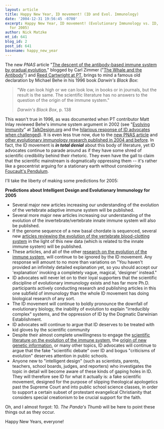 ```yaml
---
layout: article
title: Happy New Year, ID movement! (ID and Evol. Immunology)
date: '2004-12-31 19:56:45 -0700'
excerpt: Happy New Year, ID movement! (Evolutionary Immunology vs. ID, and predictions
  for 2005)
author: Nick Matzke
mt_id: 641
blog_id: 2
post_id: 641
basename: happy_new_year
---
```

The new _PNAS_ article "[The descent of the antibody-based immune system by gradual evolution](http://www.pnas.org/cgi/content/abstract/0408480102v1)," blogged by Carl Zimmer ("[The Whale and the Antibody](http://www.corante.com/loom/archives/the_whale_and_the_antibody.php)") and [Reed Cartwright at PT](http://www.pandasthumb.org/pt-archives/000698.html), brings to mind a famous old declaration by Michael Behe in his 1996 book _Darwin's Black Box_:

> "We can look high or we can look low, in books or in journals, but the result is the same. The scientific literature has no answers to the question of the origin of the immune system." 
> 
> _Darwin's Black Box_, p. 138

This wasn't true in 1996, as was documented when PT contributor Matt Inlay reviewed Behe's immune system argument in 2002 (see "[Evolving Immunity](http://www.talkdesign.org/faqs/Evolving_Immunity.html)" at [TalkDesign.org](http://www.talkdesign.org) and the [hilarious response of ID advocates when challenged](http://www.iscid.org/boards/ubb-get_topic-f-6-t-000152-p-3.html)).  It is even less true now, due to the [new PNAS article](http://www.pnas.org/cgi/content/abstract/0408480102v1) and [other evolutionary immunology research published in 2004 and before](http://www.pandasthumb.org/pt-archives/000325.html).  In fact, the ID movement is _**in total denial**_ about this body of literature, yet ID advocates continue to parade around as if they have some shred of scientific credibility behind their rhetoric.  They even have the gall to claim that the scientific mainstream is dogmatically oppressing them -- it's rather like a geocentrist arguing for a stationary earth without considering [Foucault's Pendulum](http://www.sciencenetlinks.com/Lessons.cfm?DocID=180).

I'll take the liberty of making some predictions for 2005:

**Predictions about Intelligent Design and Evolutionary Immunology for 2005**



*  Several major new articles increasing our understanding of the evolution of the vertebrate adaptive immune system will be published.
*  Several more major new articles increasing our understanding of the evolution of the invertebrate/vertebrate innate immune system will also be published.
*  If the genome sequence of a new basal chordate is sequenced, several new [articles reviewing the evolution of the vertebrate blood-clotting system](http://www.evowiki.org/wiki.phtml?title=Blood_clotting) in the light of this new data (which is related to the innate immune system) will be published.
*  These articles, and all of the other [research on the evolution of the immune system](http://www.ncbi.nlm.nih.gov/entrez/query.fcgi?db=pubmed&amp;cmd=Display&amp;dopt=pubmed_pubmed&amp;from_uid=15102370), will continue to be ignored by the ID movement.  Any response will amount to no more than variations on "You haven't provided an infinitely detailed explanation yet, so you should accept our 'explanation' invoking a completely vague, magical, 'designer' instead." 
*  ID advocates will never let on to their loyal supporters that the scientific discipline of evolutionary immunology exists and has far more Ph.D. participants actively conducting research and publishing articles in this one subfield of immunology than the whole ID movement has doing biological research of any sort.
*  The ID movement will continue to boldly pronounce the downfall of evolutionary biology, the inability of evolution to explain "irreducibly complex" systems, and the oppression of ID by the Dogmatic Darwinian Establishment.  
*  ID advocates will continue to argue that ID deserves to be treated with kid gloves by the scientific community
*  Despite their almost complete unwillingness to engage the [scientific literature on the evolution of the immune system](http://www.evowiki.org/index.php/Immune_system), the [origin of new genetic information](http://www.evowiki.org/index.php/Evolution_of_new_information), or many other topics, ID advocates will continue to argue that the fake "scientific debate" over ID and bogus "criticisms of evolution" deserves attention in public schools.
*  Anyone new to "intelligent design" (such as scientists, parents, teachers, school boards, judges, and reporters) who investigates the topic in detail will become aware of these kinds of gaping holes in ID.  They will therefore see ID for what it actually is: a fake scientific movement, designed for the purpose of slipping theological apologetics past the Supreme Court and into public school science classes, in order to support a certain subset of protestant evangelical Christianity that considers special creationism to be crucial support for the faith.


Oh, and I almost forgot: 10. _The Panda's Thumb_ will be here to point these things out as they occur.

Happy New Years, everyone!
